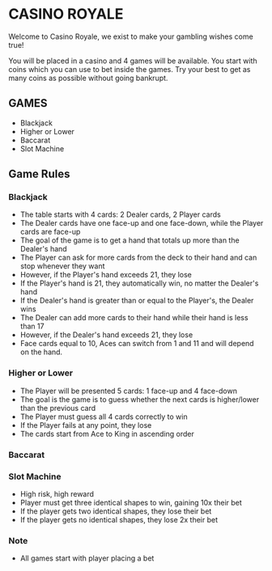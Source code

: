 # CASINO ROYALE
Welcome to Casino Royale, we exist to make your gambling wishes come true!

You will be placed in a casino and 4 games will be available. You start with coins which you can use to bet inside the games.
Try your best to get as many coins as possible without going bankrupt.

## GAMES
- Blackjack
- Higher or Lower
- Baccarat
- Slot Machine

## Game Rules
### Blackjack
- The table starts with 4 cards: 2 Dealer cards, 2 Player cards
- The Dealer cards have one face-up and one face-down, while the Player cards are face-up
- The goal of the game is to get a hand that totals up more than the Dealer's hand
- The Player can ask for more cards from the deck to their hand and can stop whenever they want
- However, if the Player's hand exceeds 21, they lose
- If the Player's hand is 21, they automatically win, no matter the Dealer's hand
- If the Dealer's hand is greater than or equal to the Player's, the Dealer wins
- The Dealer can add more cards to their hand while their hand is less than 17
- However, if the Dealer's hand exceeds 21, they lose
- Face cards equal to 10, Aces can switch from 1 and 11 and will depend on the hand.

### Higher or Lower
- The Player will be presented 5 cards: 1 face-up and 4 face-down
- The goal is the game is to guess whether the next cards is higher/lower than the previous card
- The Player must guess all 4 cards correctly to win
- If the Player fails at any point, they lose
- The cards start from Ace to King in ascending order

### Baccarat


### Slot Machine
- High risk, high reward
- Player must get three identical shapes to win, gaining 10x their bet
- If the player gets two identical shapes, they lose their bet
- If the player gets no identical shapes, they lose 2x their bet

### Note
- All games start with player placing a bet
